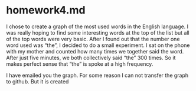 # homework4.md

I chose to create a graph of the most used words in the English language. I was really hoping to find some interesting words at the top of the list but all of the top words were very basic. After I found out that the number one word used was “the”, I decided to do a small experiment. I sat on the phone with my mother and counted how many times we together said the word. After just five minutes, we both collectively said “the” 300 times. So it makes perfect sense that “the” is spoke at a high frequency.

I have emailed you the graph. For some reason I can not transfer the graph to github. But it is created
